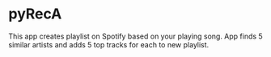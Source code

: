 # pyRecA

This app creates playlist on Spotify based on your playing song.
App finds 5 similar artists and adds 5 top tracks for each to new playlist.
